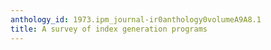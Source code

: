 ```yaml
---
anthology_id: 1973.ipm_journal-ir0anthology0volumeA9A8.1
title: A survey of index generation programs
---
```

